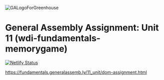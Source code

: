 ![GALogoForGreenhouse](https://user-images.githubusercontent.com/55994508/91800953-9f448380-ebef-11ea-8ec1-fc131ca3cece.png)

# General Assembly Assignment: Unit 11 (wdi-fundamentals-memorygame)

[![Netlify Status](https://api.netlify.com/api/v1/badges/f9812ef7-15a6-423d-a6f6-b2ca9d8dce70/deploy-status)](https://app.netlify.com/sites/wdi-fundamentals-memorygame/deploys)

https://fundamentals.generalassemb.ly/11_unit/dom-assignment.html

